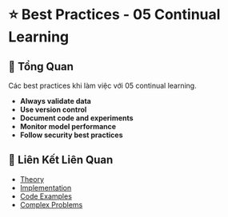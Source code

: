 # ⭐ Best Practices - 05 Continual Learning

## 🎯 Tổng Quan

Các best practices khi làm việc với 05 continual learning.

- **Always validate data**
- **Use version control**
- **Document code and experiments**
- **Monitor model performance**
- **Follow security best practices**

## 🔗 Liên Kết Liên Quan

- [Theory](./THEORY_05_continual_learning.md)
- [Implementation](./IMPLEMENTATION_05_continual_learning.md)
- [Code Examples](./CODE_EXAMPLES_05_continual_learning.md)
- [Complex Problems](./COMPLEX_PROBLEMS.md)
